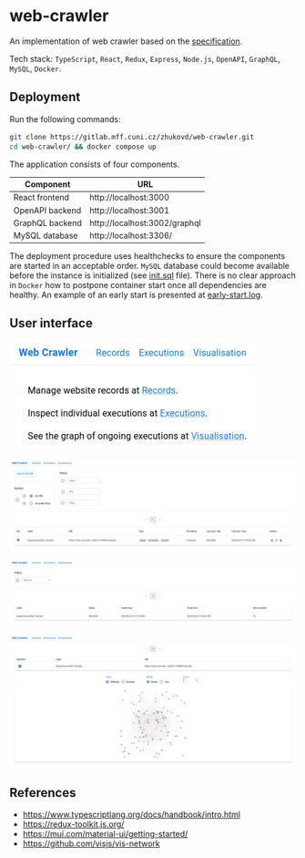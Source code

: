 # web-crawler

An implementation of web crawler based on the [specification](https://webik.ms.mff.cuni.cz/nswi153/seminar-project.html).

Tech stack: `TypeScript`, `React`, `Redux`, `Express`, `Node.js`, `OpenAPI`, `GraphQL`, `MySQL`, `Docker`.

## Deployment

Run the following commands:

```bash
git clone https://gitlab.mff.cuni.cz/zhukovd/web-crawler.git
cd web-crawler/ && docker compose up
```

The application consists of four components.

| Component         | URL                           |
|-------------------|-------------------------------|
| React frontend    | http://localhost:3000         |
| OpenAPI backend   | http://localhost:3001         |
| GraphQL backend   | http://localhost:3002/graphql |
| MySQL database    | http://localhost:3306/        |

The deployment procedure uses healthchecks to ensure the components are started in an acceptable order. `MySQL`
database could become available before the instance is initialized (see [init.sql](./database/init/init.sql) file).
There is no clear approach in `Docker` how to postpone container start once all dependencies are healthy. An example
of an early start is presented at [early-start.log](./tests/early-start.log).

## User interface

![hom.png](./docs/assets/pics/hom.png)

![rec.png](./docs/assets/pics/rec.png)

![exe.png](./docs/assets/pics/exe.png)

![vis.png](./docs/assets/pics/vis.png)

## References

- https://www.typescriptlang.org/docs/handbook/intro.html
- https://redux-toolkit.js.org/
- https://mui.com/material-ui/getting-started/
- https://github.com/visjs/vis-network
